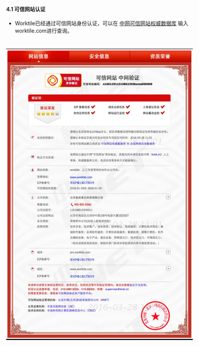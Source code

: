 #### 4.1 可信网站认证
* Worktile已经通过可信网站身份认证，可以在 [中网可信网站权威数据库](http://t.knet.cn/index_new.jsp) 输入worktile.com进行查询。

# ![](/assets/5.jpg)